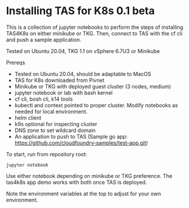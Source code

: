 # Installing TAS for K8s 0.1 beta

This is a collection of jupyter notebooks to perform the steps of installing TAS4K8s on either minikube or TKG. Then, connect to TAS with the cf cli and push a sample application.

Tested on Ubuntu 20.04, TKG 1.1 on vSphere 6.7U3 or Minikube

Prereqs

* Tested on Ubuntu 20.04, should be adaptable to MacOS
* TAS for K8s downloaded from Pivnet
* Minikube or TKG with deployed guest cluster (3 nodes, medium)
* jupyter notebook or lab with bash kernel
* cf cli, bosh cli, k14 tools
* kubectl and context pointed to proper cluster. Modify notebooks as needed for local environment.
* helm client
* k9s optional for inspecting cluster
* DNS zone to set wildcard domain
* An application to push to TAS (Sample go app: https://github.com/cloudfoundry-samples/test-app.git)

To start, run from repository root:

```jupyter notebook```

Use either notebook depending on minikube or TKG preference. The tas4k8s app demo works with both once TAS is deployed.

Note the environment variables at the top to adjust for your own environment. 